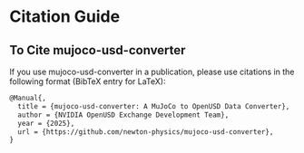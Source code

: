 # Citation Guide

## To Cite mujoco-usd-converter
If you use mujoco-usd-converter in a publication, please use citations in the following format (BibTeX entry for LaTeX):
```tex
@Manual{,
  title = {mujoco-usd-converter: A MuJoCo to OpenUSD Data Converter},
  author = {NVIDIA OpenUSD Exchange Development Team},
  year = {2025},
  url = {https://github.com/newton-physics/mujoco-usd-converter},
}
```
